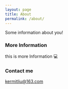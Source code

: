 ```yaml
---
layout: page
title: About
permalink: /about/
---
```


Some information about you!

### More Information

this is more Information 💻

### Contact me

[kermitliu@163.com](kermitliu@163.com)